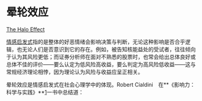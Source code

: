 # 晕轮效应

[The Halo Effect](https://www.readthesequences.com/The-Halo-Effect)

[情感启发式](https://www.readthesequences.com/The-Affect-Heuristic)指的是整体的好恶情绪会影响决策与判断，无论这种影响是否合乎逻辑，也无论人们是否意识到它的存在。例如，被告知核能益处的受试者，往往倾向于认为其风险更低；而证券分析师在面对不熟悉的股票时，也常会给出总体良好或总体不佳的评价——要么认定为低风险高收益，要么判定为高风险低收益——这与常规经济理论相悖，因为理论认为风险与收益应呈正相关。

晕轮效应是情感启发式在社会心理学中的体现。Robert Cialdini　在**《影响力：科学与实践》**[1](https://www.readthesequences.com/The-Halo-Effect#footnote1)一书中总结道：